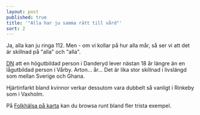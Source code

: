 ```yaml
---
layout: post
published: true
title: '"Alla har ju samma rätt till vård"'
sort: 2
---
```


Ja, alla kan ju ringa 112. Men - om vi kollar på hur alla mår, så ser vi att det är skillnad på "alla" och "alla".

[DN](http://www.dn.se/sthlm/tunnelbanestationen-avslojar-din-halsa/) att en högutbildad person i Danderyd lever nästan 18 år längre än en lågutbildad person i Vårby. Arton… år… Det är lika stor skillnad i livslängd som mellan Sverige och Ghana.

Hjärtinfarkt bland kvinnor verkar dessutom vara dubbelt så vanligt i Rinkeby som i Vaxholm.

På [Folkhälsa på karta](http://folkhalsoguiden.se/amnesomraden/folkhalsoarbete/statistik/folkhalsa-pa-karta/) kan du browsa runt bland fler trista exempel.
